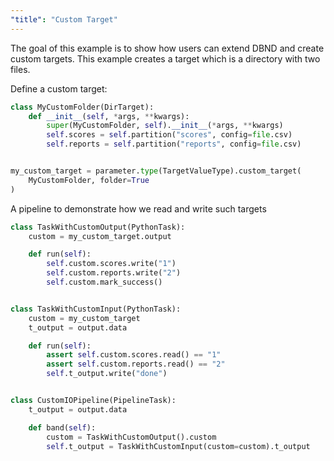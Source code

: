 ```yaml
---
"title": "Custom Target"
---
```

The goal of this example is to show how users can extend DBND and create custom targets. This example creates a target which is a directory with two files.

Define a custom target:

```python
class MyCustomFolder(DirTarget):
    def __init__(self, *args, **kwargs):
        super(MyCustomFolder, self).__init__(*args, **kwargs)
        self.scores = self.partition("scores", config=file.csv)
        self.reports = self.partition("reports", config=file.csv)


my_custom_target = parameter.type(TargetValueType).custom_target(
    MyCustomFolder, folder=True
)
```

A pipeline to demonstrate how we read and write such targets

```python
class TaskWithCustomOutput(PythonTask):
    custom = my_custom_target.output

    def run(self):
        self.custom.scores.write("1")
        self.custom.reports.write("2")
        self.custom.mark_success()


class TaskWithCustomInput(PythonTask):
    custom = my_custom_target
    t_output = output.data

    def run(self):
        assert self.custom.scores.read() == "1"
        assert self.custom.reports.read() == "2"
        self.t_output.write("done")


class CustomIOPipeline(PipelineTask):
    t_output = output.data

    def band(self):
        custom = TaskWithCustomOutput().custom
        self.t_output = TaskWithCustomInput(custom=custom).t_output
```